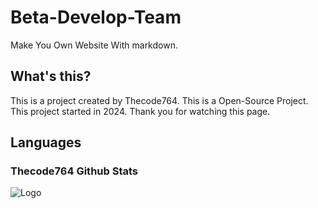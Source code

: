 # Beta-Develop-Team
Make You Own Website
With markdown.
## What's this?
This is a project created by Thecode764.
This is a Open-Source Project.
This project started in 2024.
Thank you for watching this page.
## Languages
### Thecode764 Github Stats
![Logo](https://github-readme-stats.vercel.app/api?username=Thecode764)
